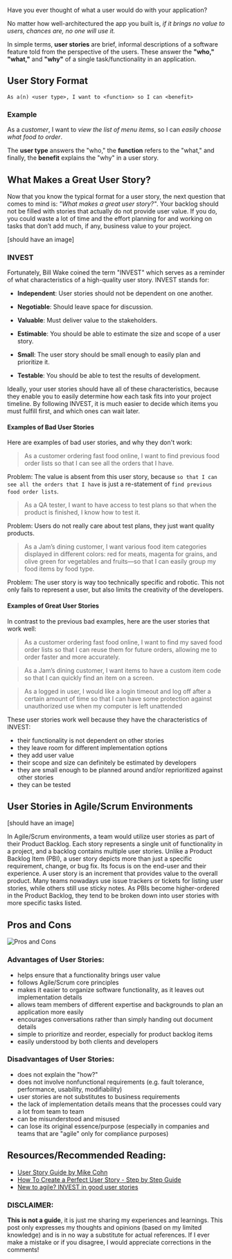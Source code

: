 Have you ever thought of what a user would do with your application?

No matter how well-architectured the app you built is, _if it brings no value to users, chances are, no one will use it._

In simple terms, **user stories** are brief, informal descriptions of a software feature told from the perspective of the users. These answer the **"who,"** **"what,"** and **"why"** of a single task/functionality in an application.

## User Story Format

```
As a(n) <user type>, I want to <function> so I can <benefit>
```

### Example

As a _customer_, I want to _view the list of menu items_, so I can _easily choose what food to order_.

The **user type** answers the "who," the **function** refers to the "what," and finally, the **benefit** explains the "why" in a user story.

## What Makes a Great User Story?

Now that you know the typical format for a user story, the next question that comes to mind is: _"What makes a great user story?"_. Your backlog should not be filled with stories that actually do not provide user value. If you do, you could waste a lot of time and the effort planning for and working on tasks that don’t add much, if any, business value to your project.

[should have an image]

### INVEST

Fortunately, Bill Wake coined the term "INVEST" which serves as a reminder of what characteristics of a high-quality user story. INVEST stands for:

- **Independent**: User stories should not be dependent on one another.

- **Negotiable**: Should leave space for discussion.

- **Valuable**: Must deliver value to the stakeholders.

- **Estimable**: You should be able to estimate the size and scope of a user story.

- **Small**: The user story should be small enough to easily plan and prioritize it.

- **Testable**: You should be able to test the results of development.

Ideally, your user stories should have all of these characteristics, because they enable you to easily determine how each task fits into your project timeline. By following INVEST, it is much easier to decide which items you must fulfill first, and which ones can wait later.

#### Examples of Bad User Stories

Here are examples of bad user stories, and why they don't work:

> As a customer ordering fast food online, I want to find previous food order lists so that I can see all the orders that I have.

Problem: The value is absent from this user story, because `so that I can see all the orders that I have` is just a re-statement of `find previous food order lists`.

> As a QA tester, I want to have access to test plans so that when the product is finished, I know how to test it.

Problem: Users do not really care about test plans, they just want quality products.

> As a Jam’s dining customer, I want various food item categories displayed in different colors: red for meats, magenta for grains, and olive green for vegetables and fruits—so that I can easily group my food items by food type.

Problem: The user story is way too technically specific and robotic. This not only fails to represent a user, but also limits the creativity of the developers.

#### Examples of Great User Stories

In contrast to the previous bad examples, here are the user stories that work well:

> As a customer ordering fast food online, I want to find my saved food order lists so that I can reuse them for future orders, allowing me to order faster and more accurately.

> As a Jam’s dining customer, I want items to have a custom item code so that I can quickly find an item on a screen.

> As a logged in user, I would like a login timeout and log off after a certain amount of time so that I can have some protection against unauthorized use when my computer is left unattended

These user stories work well because they have the characteristics of INVEST:

- their functionality is not dependent on other stories
- they leave room for different implementation options
- they add user value
- their scope and size can definitely be estimated by developers
- they are small enough to be planned around and/or reprioritized against other stories
- they can be tested

## User Stories in Agile/Scrum Environments

[should have an image]

In Agile/Scrum environments, a team would utilize user stories as part of their Product Backlog. Each story represents a single unit of functionality in a project, and a backlog contains multiple user stories. Unlike a Product Backlog Item (PBI), a user story depicts more than just a specific requirement, change, or bug fix. Its focus is on the end-user and their experience. A user story is an increment that provides value to the overall product. Many teams nowadays use issue trackers or tickets for listing user stories, while others still use sticky notes. As PBIs become higher-ordered in the Product Backlog, they tend to be broken down into user stories with more specific tasks listed.

## Pros and Cons

<img src="https://heavencpa.com/wp-content/uploads/2019/03/pros-vs-cons-heaven-and-alvarez-1024x683.png" alt="Pros and Cons" />

### Advantages of User Stories:

- helps ensure that a functionality brings user value
- follows Agile/Scrum core principles
- makes it easier to organize software functionality, as it leaves out implementation details
- allows team members of different expertise and backgrounds to plan an application more easily
- encourages conversations rather than simply handing out document details
- simple to prioritize and reorder, especially for product backlog items
- easily understood by both clients and developers

### Disadvantages of User Stories:

- does not explain the "how?"
- does not involve nonfunctional requirements (e.g. fault tolerance, performance, usability, modifiability)
- user stories are not substitutes to business requirements
- the lack of implementation details means that the processes could vary a lot from team to team
- can be misunderstood and misused
- can lose its original essence/purpose (especially in companies and teams that are "agile" only for compliance purposes)

## Resources/Recommended Reading:

- [User Story Guide by Mike Cohn](https://www.mountaingoatsoftware.com/agile/user-stories#:~:text=User%20stories%20are%20short%2C%20simple,so%20that%20)
- [How To Create a Perfect User Story - Step by Step Guide](https://blog.anvileight.com/posts/how-to-create-a-perfect-user-story-step-by-step-guide/)
- [New to agile? INVEST in good user stories](https://agileforall.com/new-to-agile-invest-in-good-user-stories/)

### DISCLAIMER:

**This is not a guide**, it is just me sharing my experiences and learnings. This post only expresses my thoughts and opinions (based on my limited knowledge) and is in no way a substitute for actual references. If I ever make a mistake or if you disagree, I would appreciate corrections in the comments!
